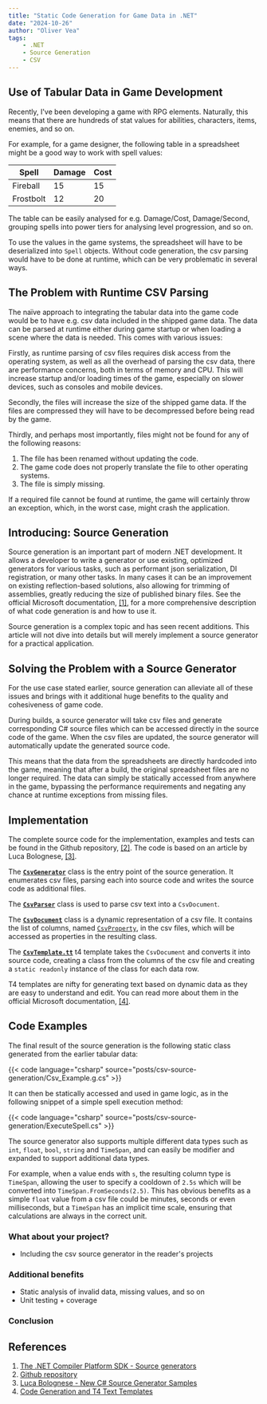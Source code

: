 ```yaml
---
title: "Static Code Generation for Game Data in .NET"
date: "2024-10-26"
author: "Oliver Vea"
tags:
    - .NET
    - Source Generation
    - CSV
---
```


## Use of Tabular Data in Game Development

Recently, I've been developing a game with RPG elements. Naturally, this means that there are hundreds of stat values for abilities, characters, items, enemies, and so on.

For example, for a game designer, the following table in a spreadsheet might be a good way to work with spell values:

| Spell        | Damage | Cost |
| ------------ | ------ | ---- |
| Fireball     | 15     | 15   |
| Frostbolt    | 12     | 20   |

The table can be easily analysed for e.g. Damage/Cost, Damage/Second, grouping spells into power tiers for analysing level progression, and so on.

To use the values in the game systems, the spreadsheet will have to be deserialized into `Spell` objects.
Without code generation, the csv parsing would have to be done at runtime, which can be very problematic in several ways.

## The Problem with Runtime CSV Parsing

The naïve approach to integrating the tabular data into the game code would be to have e.g. csv data included in the shipped game data. The data can be parsed at runtime either during game startup or when loading a scene where the data is needed. This comes with various issues:

Firstly, as runtime parsing of csv files requires disk access from the operating system, as well as all the overhead of parsing the csv data, there are performance concerns, both in terms of memory and CPU. This will increase startup and/or loading times of the game, especially on slower devices, such as consoles and mobile devices.

Secondly, the files will increase the size of the shipped game data. If the files are compressed they will have to be decompressed before being read by the game.

Thirdly, and perhaps most importantly, files might not be found for any of the following reasons:

   1. The file has been renamed without updating the code.
   2. The game code does not properly translate the file to other operating systems.
   3. The file is simply missing.

If a required file cannot be found at runtime, the game will certainly throw an exception, which, in the worst case, might crash the application.

## Introducing: Source Generation

Source generation is an important part of modern .NET development. It allows a developer to write a generator or use existing, optimized generators for various tasks, such as performant json serialization, DI registration, or many other tasks. In many cases it can be an improvement on existing reflection-based solutions, also allowing for trimming of assemblies, greatly reducing the size of published binary files. See the official Microsoft documentation, [[1]](#references), for a more comprehensive description of what code generation is and how to use it.

Source generation is a complex topic and has seen recent additions. This article will not dive into details but will merely implement a source generator for a practical application.

## Solving the Problem with a Source Generator

For the use case stated earlier, source generation can alleviate all of these issues and brings with it additional huge benefits to the quality and cohesiveness of game code.

During builds, a source generator will take csv files and generate corresponding C# source files which can be accessed directly in the source code of the game. When the csv files are updated, the source generator will automatically update the generated source code.

This means that the data from the spreadsheets are directly hardcoded into the game, meaning that after a build, the original spreadsheet files are no longer required. The data can simply be statically accessed from anywhere in the game, bypassing the performance requirements and negating any chance at runtime exceptions from missing files.

<!-- Unit tests -->

## Implementation

The complete source code for the implementation, examples and tests can be found in the Github repository, [[2]](#references).
The code is based on an article by Luca Bolognese, [[3]](#references).

The [**`CsvGenerator`**](https://github.com/OliverVea/CsvSourceGeneration/blob/master/src/CsvGenerator.cs) class is the entry point of the source generation. It enumerates csv files, parsing each into source code and writes the source code as additional files.

The [**`CsvParser`**](https://github.com/OliverVea/CsvSourceGeneration/blob/master/src/CsvParser.cs) class is used to parse csv text into a `CsvDocument`.

The [**`CsvDocument`**](https://github.com/OliverVea/CsvSourceGeneration/blob/master/src/CsvDocument.cs) class is a dynamic representation of a csv file. It contains the list of columns, named [`CsvProperty`](https://github.com/OliverVea/CsvSourceGeneration/blob/master/src/CsvProperty.cs), in the csv files, which will be accessed as properties in the resulting class.

The [**`CsvTemplate.tt`**](https://github.com/OliverVea/CsvSourceGeneration/blob/master/src/CsvTemplate.tt) t4 template takes the `CsvDocument` and converts it into source code, creating a class from the columns of the csv file and creating a `static readonly` instance of the class for each data row.

T4 templates are nifty for generating text based on dynamic data as they are easy to understand and edit. You can read more about them in the official Microsoft documentation, [[4]](#references).

## Code Examples

The final result of the source generation is the following static class generated from the earlier tabular data:

{{< code language="csharp" source="posts/csv-source-generation/Csv_Example.g.cs" >}}

It can then be statically accessed and used in game logic, as in the following snippet of a simple spell execution method:

{{< code language="csharp" source="posts/csv-source-generation/ExecuteSpell.cs" >}}

The source generator also supports multiple different data types such as `int`, `float`, `bool`, `string` and `TimeSpan`, and can easily be modifier and expanded to support additional data types.

For example, when a value ends with `s`, the resulting column type is `TimeSpan`, allowing the user to specify a cooldown of `2.5s` which will be converted into `TimeSpan.FromSeconds(2.5)`. This has obvious benefits as a simple `float` value from a csv file could be minutes, seconds or even milliseconds, but a `TimeSpan` has an implicit time scale, ensuring that calculations are always in the correct unit.

### What about your project?

* Including the csv source generator in the reader's projects

### Additional benefits

* Static analysis of invalid data, missing values, and so on
* Unit testing + coverage

### Conclusion

## References

1. [The .NET Compiler Platform SDK - Source generators](https://learn.microsoft.com/en-us/dotnet/csharp/roslyn-sdk/#source-generators)
1. [Github repository](https://github.com/OliverVea/CsvSourceGeneration)
1. [Luca Bolognese - New C# Source Generator Samples](https://devblogs.microsoft.com/dotnet/new-c-source-generator-samples/)
1. [Code Generation and T4 Text Templates](https://learn.microsoft.com/en-us/visualstudio/modeling/code-generation-and-t4-text-templates?view=vs-2022#run-time-t4-text-templates)